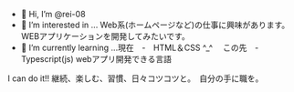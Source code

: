 - 👋 Hi, I’m @rei-08
- 👀 I’m interested in ... Web系(ホームページなど)の仕事に興味があります。WEBアプリケーションを開発してみたいです。
- 🌱 I’m currently learning ...現在　-　HTML＆CSS ^_^ 　この先　- Typescript(js) webアプリ開発できる言語
<!---
rei-08/rei-08 is a ✨ special ✨ repository because its `README.md` (this file) appears on your GitHub profile.
You can click the Preview link to take a look at your changes.
--->
I can do it!! 
継続、楽しむ、習慣、日々コツコツと。　自分の手に職を。
